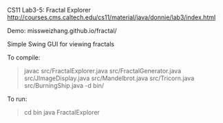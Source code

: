 CS11 Lab3-5: Fractal Explorer
http://courses.cms.caltech.edu/cs11/material/java/donnie/lab3/index.html

Demo: missweizhang.github.io/fractal/

Simple Swing GUI for viewing fractals

To compile:
> javac src/FractalExplorer.java src/FractalGenerator.java src/JImageDisplay.java src/Mandelbrot.java src/Tricorn.java src/BurningShip.java -d bin/

To run:
> cd bin
> java FractalExplorer
